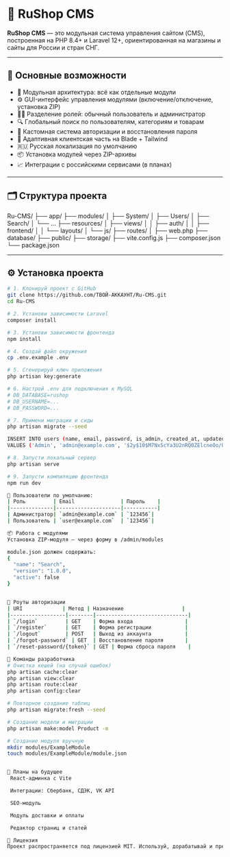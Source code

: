 # 🛒 RuShop CMS

**RuShop CMS** — это модульная система управления сайтом (CMS), построенная на PHP 8.4+ и Laravel 12+, ориентированная на магазины и сайты для России и стран СНГ.

---

## 🚀 Основные возможности

- 🧩 Модульная архитектура: всё как отдельные модули
- ⚙️ GUI-интерфейс управления модулями (включение/отключение, установка ZIP)
- 🧑‍💼 Разделение ролей: обычный пользователь и администратор
- 🔍 Глобальный поиск по пользователям, категориям и товарам
- 🔐 Кастомная система авторизации и восстановления пароля
- 🎨 Адаптивная клиентская часть на Blade + Tailwind
- 🇷🇺 Русская локализация по умолчанию
- 📦 Установка модулей через ZIP-архивы
- 📈 Интеграции с российскими сервисами (в планах)

---

## 🗂 Структура проекта

Ru-CMS/ ├── app/ ├── modules/ │ ├── System/ │ ├── Users/ │ ├── Search/ │ └── ... ├── resources/ │ ├── views/ │ │ ├── auth/ │ │ ├── frontend/ │ │ └── layouts/ │ └── js/ ├── routes/ │ ├── web.php ├── database/ ├── public/ ├── storage/ ├── vite.config.js ├── composer.json └── package.json

---

## ⚙️ Установка проекта

```bash
# 1. Клонируй проект с GitHub
git clone https://github.com/ТВОЙ-АККАУНТ/Ru-CMS.git
cd Ru-CMS

# 2. Установи зависимости Laravel
composer install

# 3. Установи зависимости фронтенда
npm install

# 4. Создай файл окружения
cp .env.example .env

# 5. Сгенерируй ключ приложения
php artisan key:generate

# 6. Настрой .env для подключения к MySQL
# DB_DATABASE=rushop
# DB_USERNAME=...
# DB_PASSWORD=...

# 7. Примени миграции и сиды
php artisan migrate --seed

INSERT INTO users (name, email, password, is_admin, created_at, updated_at)
VALUES ('Admin', 'admin@example.com', '$2y$10$M7NxScYa3U2nRQ0ZElcneOo/O3V9lq2y1yz6v9k58w2q76GlqaD2G', true, NOW(), NOW());

# 8. Запусти локальный сервер
php artisan serve

# 9. Запусти компиляцию фронтенда
npm run dev

👤 Пользователи по умолчанию:
| Роль         | Email               | Пароль    |
|--------------|---------------------|-----------|
| Администратор| `admin@example.com` | `123456`|
| Пользователь | `user@example.com`  | `123456`|

📦 Работа с модулями
Установка ZIP-модуля — через форму в /admin/modules

module.json должен содержать:
{
  "name": "Search",
  "version": "1.0.0",
  "active": false
}


🔐 Роуты авторизации
| URI             | Метод | Назначение                   |
|------------------|--------|------------------------------|
| `/login`         | GET    | Форма входа                 |
| `/register`      | GET    | Форма регистрации           |
| `/logout`        | POST   | Выход из аккаунта           |
| `/forgot-password` | GET  | Восстановление пароля       |
| `/reset-password/{token}` | GET | Форма сброса пароля    |

🧠 Команды разработчика
# Очистка кешей (на случай ошибок)
php artisan cache:clear
php artisan view:clear
php artisan route:clear
php artisan config:clear

# Повторное создание таблиц
php artisan migrate:fresh --seed

# Создание модели и миграции
php artisan make:model Product -m

# Создание модуля вручную
mkdir modules/ExampleModule
touch modules/ExampleModule/module.json


🔮 Планы на будущее
 React-админка с Vite

 Интеграции: Сбербанк, СДЭК, VK API

 SEO-модуль

 Модуль доставки и оплаты

 Редактор страниц и статей

📖 Лицензия
Проект распространяется под лицензией MIT. Используй, дорабатывай и предлагай pull requests!

